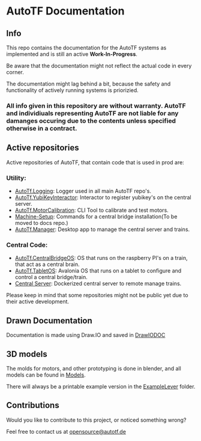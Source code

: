 # AutoTF Documentation

## Info

This repo contains the documentation for the AutoTF systems as implemented and is still an active **Work-In-Progress**.

Be aware that the documentation might not reflect the actual code in every corner.

The documentation might lag behind a bit, because the safety and functionality of actively running systems is priorizied.


### **All info given in this repository are without warranty. AutoTF and individiuals representing AutoTF are not liable for any damanges occuring due to the contents unless specified otherwise in a contract.**


## Active repositories

Active repositories of AutoTF, that contain code that is used in prod are:

### Utility:
* [AutoTf.Logging](https://github.com/AutoTF-Rail/AutoTf.Logging): Logger used in all main AutoTF repo's.
* [AutoTf.YubiKeyInteractor](https://github.com/AutoTF-Rail/AutoTf.YubiKeyInteractor): Interactor to register yubikey's on the central server.
* [AutoTf.MotorCalibration](https://github.com/AutoTF-Rail/AutoTf.MotorCalibration): CLI Tool to calibrate and test motors.
* [Machine-Setup](https://github.com/AutoTF-Rail/Machine-Setup): Commands for a central bridge installation(To be moved to docs repo.)
* [AutoTf.Manager](https://github.com/AutoTF-Rail/AutoTf.Manager): Desktop app to manage the central server and trains.

### Central Code:
* [AutoTf.CentralBridgeOS](https://github.com/AutoTF-Rail/AutoTf.CentralBridgeOS): OS that runs on the raspberry PI's on a train, that act as a central brain.
* [AutoTf.TabletOS](https://github.com/AutoTF-Rail/AutoTf.TabletOS): Avalonia OS that runs on a tablet to configure and control a central bridge/train.
* [Central Server](https://github.com/AutoTF-Rail/Central-Server): Dockerized central server to remote manage trains.



Please keep in mind that some repositories might not be public yet due to their active development.

## Drawn Documentation

Documentation is made using Draw.IO and saved in [DrawIODOC](https://github.com/AutoTF-Rail/AutoTf-Documentation/tree/main/DrawIODOC/)



## 3D models

The molds for motors, and other prototyping is done in blender, and all models can be found in [Models](https://github.com/AutoTF-Rail/AutoTf-Documentation/tree/main/Models/).


There will always be a printable example version in the [ExampleLever](https://github.com/AutoTF-Rail/AutoTf-Documentation/tree/main/Models/Export/Print/ExampleLever/) folder.




## Contributions

Would you like to contribute to this project, or noticed something wrong?

Feel free to contact us at [opensource@autotf.de](mailto:opensource@autotf.de)